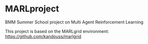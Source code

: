 # MARLproject
BMM Summer School project on Multi Agent Reinforcement Learning

This project is based on the MARLgrid environment: https://github.com/kandouss/marlgrid
